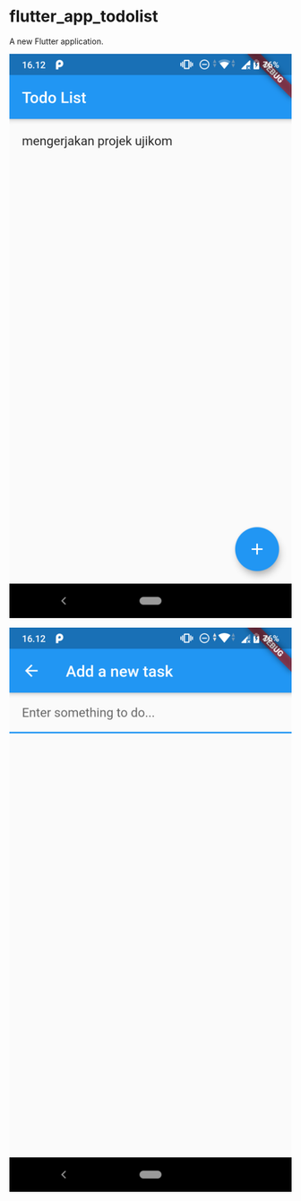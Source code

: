 # flutter_app_todolist

A new Flutter application.

![screenshot](Screenshot_20210225-161245.png)

![screenshot](Screenshot_20210225-161255.png)
